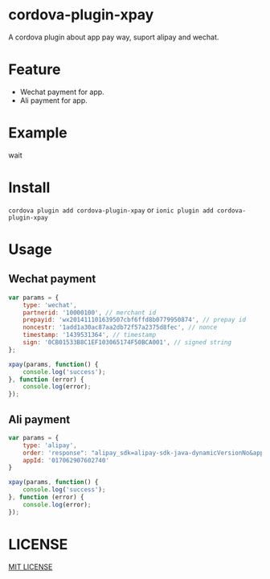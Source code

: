 # cordova-plugin-xpay

A cordova plugin about app pay way, suport alipay and wechat.

# Feature

- Wechat payment for app.
-  Ali payment for app.

# Example
wait
# Install
```cordova plugin add cordova-plugin-xpay```
or
```ionic plugin add cordova-plugin-xpay```

# Usage

## Wechat payment

```Javascript
var params = {
    type: 'wechat',
    partnerid: '10000100', // merchant id
    prepayid: 'wx201411101639507cbf6ffd8b0779950874', // prepay id
    noncestr: '1add1a30ac87aa2db72f57a2375d8fec', // nonce
    timestamp: '1439531364', // timestamp
    sign: '0CB01533B8C1EF103065174F50BCA001', // signed string
};

xpay(params, function() {
    console.log('success');
}, function (error) {
    console.log(error);
});
```

## Ali payment

```Javascript
var params = {
    type: 'alipay',
    order: 'response": "alipay_sdk=alipay-sdk-java-dynamicVersionNo&app_id=2017062907602740&biz_content=%7B%22body%22%3A%22%E6%B5%8B%E8%AF%95body%22%2C%out_trade_no%22%3A%22adf01b2d9a1049b58f8cf1b176edf2f5%22%2C%22product_code%22%3A%22QUICK_MSECURITY_PAY%22%2C%seller_id%22%3A%222088721360949043%22%2C%subject%22%3A%22%E6%B5%8B%E8%AF%subject%22%2C%22total_amount%22%3A%220.01%22%7D&charset=utf-8&format=json&method=alipay.trade.app.pay&notify_url=http%3A%2F%2F223.93.176.216%3A8080%2Frest%2Fbcalipay%2Fcallback&sign=PA9vrVKJndJ7iGKx3PqxoSO5mUPzQcbPrYt7BnONUxQybk%2Bb%2FWFhOMdXPIEKc2R8lXJUxt7GZdk2lN%2F9Blsk2Um%2B%2Bnfx0RMwGfXaha5JzvzClFnSFZCEWFklYIbKaIgsz6Uy8sC24Sb2OXNeuGe6fp0%2B5q0pGNMQGbTACUVU3WZItB28SnR%2FpaZldBSSV96ojgtn2SkkXlkRSg7%2BKJgDivdfzeXaov6wIZjLTE1tCo6xm1WnhSF92OJHoxfo%2FlUiU%2By1JmKrayEBNLrVRVnWgICjLip%2BkEihI7VBVlplp9yUkvIOaVFlEZ85PR%2BsplLyzoth5XlZ0L1ArjdJ06THaQ%3D%3D&sign_type=RSA2&timestamp=2017-07-05+11%3A46%3A18&version=1.0', // this string return by back-end
    appId: '017062907602740'
}

xpay(params, function() {
    console.log('success');
}, function (error) {
    console.log(error);
});
```
# LICENSE

[MIT LICENSE](http://opensource.org/licenses/MIT)

